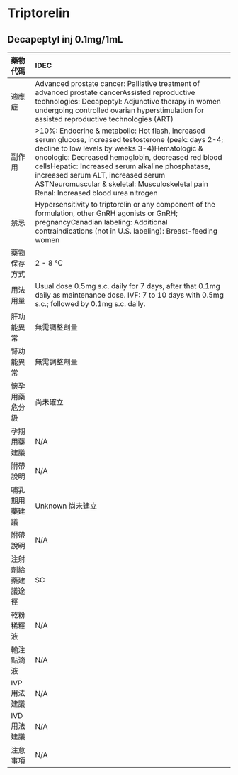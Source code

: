 # Triptorelin

## Decapeptyl inj 0.1mg/1mL

| 藥物代碼           | IDEC                                                                                                                                                                                                                                                                                                                                                                                           |
|:-------------------|:-----------------------------------------------------------------------------------------------------------------------------------------------------------------------------------------------------------------------------------------------------------------------------------------------------------------------------------------------------------------------------------------------|
| 適應症             | Advanced prostate cancer: Palliative treatment of advanced prostate cancerAssisted reproductive technologies: Decapeptyl: Adjunctive therapy in women undergoing controlled ovarian hyperstimulation for assisted reproductive technologies (ART)                                                                                                                                              |
| 副作用             | >10%: Endocrine & metabolic: Hot flash, increased serum glucose, increased testosterone (peak: days 2-4; decline to low levels by weeks 3-4)Hematologic & oncologic: Decreased hemoglobin, decreased red blood cellsHepatic: Increased serum alkaline phosphatase, increased serum ALT, increased serum ASTNeuromuscular & skeletal: Musculoskeletal pain Renal: Increased blood urea nitrogen |
| 禁忌               | Hypersensitivity to triptorelin or any component of the formulation, other GnRH agonists or GnRH; pregnancyCanadian labeling: Additional contraindications (not in U.S. labeling): Breast-feeding women                                                                                                                                                                                        |
| 藥物保存方式       | 2 - 8 °C                                                                                                                                                                                                                                                                                                                                                                                       |
| 用法用量           | Usual dose 0.5mg s.c. daily for 7 days, after that 0.1mg daily as maintenance dose. IVF: 7 to 10 days with 0.5mg s.c.; followed by 0.1mg s.c. daily.                                                                                                                                                                                                                                           |
| 肝功能異常         | 無需調整劑量                                                                                                                                                                                                                                                                                                                                                                                   |
| 腎功能異常         | 無需調整劑量                                                                                                                                                                                                                                                                                                                                                                                   |
| 懷孕用藥危分級     | 尚未確立                                                                                                                                                                                                                                                                                                                                                                                       |
| 孕期用藥建議       | N/A                                                                                                                                                                                                                                                                                                                                                                                            |
| 附帶說明           | N/A                                                                                                                                                                                                                                                                                                                                                                                            |
| 哺乳期用藥建議     | Unknown 尚未建立                                                                                                                                                                                                                                                                                                                                                                               |
| 附帶說明           | N/A                                                                                                                                                                                                                                                                                                                                                                                            |
| 注射劑給藥建議途徑 | SC                                                                                                                                                                                                                                                                                                                                                                                             |
| 乾粉稀釋液         | N/A                                                                                                                                                                                                                                                                                                                                                                                            |
| 輸注點滴液         | N/A                                                                                                                                                                                                                                                                                                                                                                                            |
| IVP 用法建議       | N/A                                                                                                                                                                                                                                                                                                                                                                                            |
| IVD 用法建議       | N/A                                                                                                                                                                                                                                                                                                                                                                                            |
| 注意事項           | N/A                                                                                                                                                                                                                                                                                                                                                                                            |

